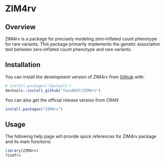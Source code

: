 # ZIM4rv


## Overview

ZIM4rv is a package for precisely modeling zero‐inflated count phenotype for rare variants. This package primarily implements the genetic association test between zero‐inflated count phenotype and rare variants.

## Installation

You can install the development version of ZIM4rv from [Github](https://github.com/fanx0037/ZIM4rv) with:

```r
# install.packages("devtools")
devtools::install_github("fanx0037/ZIM4rv")
```

You can also get the official release version from CRAN

```r
install.packages("ZIM4rv")
```

## Usage

The following help page will provide quick references for ZIM4rv package and its main functions:

```r
library(ZIM4rv)
?zimfrv
```

